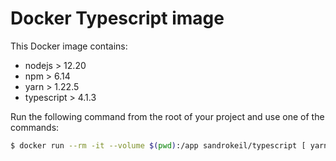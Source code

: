 # Docker Typescript image
This Docker image contains:

* nodejs > 12.20
* npm > 6.14
* yarn > 1.22.5
* typescript > 4.1.3

Run the following command from the root of your project and use one of the commands:

```bash
$ docker run --rm -it --volume $(pwd):/app sandrokeil/typescript [ yarn | npm | tsc | node ]
```
